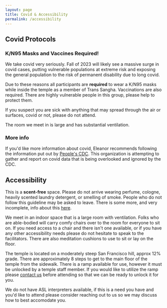 ```yaml
---
layout: page
title: Covid & Accessibility
permalink: /accessibility
---
```



## Covid Protocols

### K/N95 Masks and Vaccines Required!

We take covid very seriously. Fall of 2023 will likely see a massive surge in covid cases, putting vulnerable populations at extreme risk and exposing the general population to the risk of permanent disability due to long covid. 

Due to these reasons all participants are **required** to wear a K/N95 masks while inside the temple as a member of Trans Sangha. Vaccinations are also required. There are highly vulnerable people in this group, please help to protect them.

If you suspect you are sick with anything that may spread through the air or surfaces, covid or not, please do not attend. 

The room we meet in is large and has substantial ventilation. 

### More info

If you'd like more information about covid, Eleanor recommends following the information put out by [People's CDC](https://peoplescdc.org/). This organization is attempting to gather and report on covid data that is being overlooked and ignored by the CDC. 

## Accessibility 

This is a **scent-free** space. Please do not arrive wearing perfume, cologne, heavily scented laundry detergent, or smelling of smoke. People who do not follow this guideline may be asked to leave. There is some more, and very incomplete, info about this [here](https://eastbaymeditation.org/resources/fragrance-free-at-ebmc/).

We meet in an indoor space that is a large room with ventilation. Folks who are able-bodied will carry comfy chairs over to the room for everyone to sit on. If you need access to a chair and there isn't one available, or if you have any other accessibility needs please do not hesitate to speak to the facilitators. There are also meditation cushions to use to sit or lay on the floor.

The temple is located on a moderately steep San Francisco hill, approx 12% grade. There are approximately 8 steps to get to the main floor of the temple from the sidewalk. There is a ramp available for use, however it must be unlocked by a temple staff member. If you would like to utilize the ramp please [contact us](/contact) before attending so that we can be ready to unlock it for you.

We do not have ASL interpreters available, if this is a need you have and you'd like to attend please consider reaching out to us so we may discuss how to best accomodate you. 
